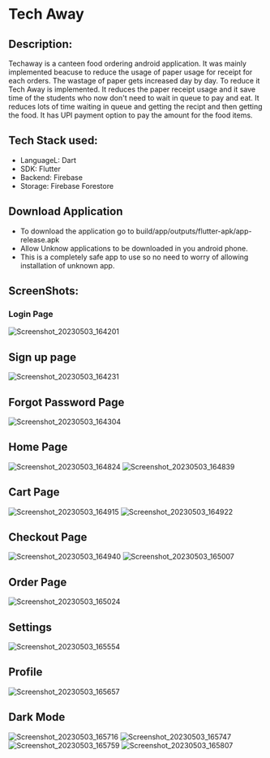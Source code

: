 # Tech Away

## Description:
Techaway is a canteen food ordering android application. It was mainly implemented beacuse to reduce the usage of paper usage for receipt for each orders. The wastage of paper gets increased day by day. To reduce it Tech Away is implemented. It reduces the paper receipt usage and it save time of the students who now don't need to wait in queue to pay and eat. It reduces lots of time waiting in queue and getting the recipt and then getting the food. It has UPI payment option to pay the amount for the food items. 

## Tech Stack used:
- LanguageL: Dart
- SDK: Flutter
- Backend: Firebase
- Storage: Firebase Forestore

## Download Application
- To download the application go to build/app/outputs/flutter-apk/app-release.apk
- Allow Unknow applications to be downloaded in you android phone.
- This is a completely safe app to use so no need to worry of allowing installation of unknown app.

## ScreenShots:
### Login Page
![Screenshot_20230503_164201](https://user-images.githubusercontent.com/75623259/235903978-20132541-a297-4878-b7b7-947685c7d22f.png)

## Sign up page
![Screenshot_20230503_164231](https://user-images.githubusercontent.com/75623259/235904035-924f8980-1aa7-455b-944a-8833fb01bfbf.png)

## Forgot Password Page

![Screenshot_20230503_164304](https://user-images.githubusercontent.com/75623259/235904187-1671fc3e-8718-4c1f-82f1-549f06139887.png)

## Home Page
![Screenshot_20230503_164824](https://user-images.githubusercontent.com/75623259/235904111-ce379f82-3600-4fe6-8834-845e109c0565.png)
![Screenshot_20230503_164839](https://user-images.githubusercontent.com/75623259/235904245-a7e383dc-ba13-4f24-96c7-f250290a578f.png)

## Cart Page
![Screenshot_20230503_164915](https://user-images.githubusercontent.com/75623259/235904308-ef8ef3c8-1b8d-49e0-b45f-3b5fedd5f591.png)
![Screenshot_20230503_164922](https://user-images.githubusercontent.com/75623259/235904320-b64fe695-0089-4caf-9775-b439d1ace69c.png)

## Checkout Page
![Screenshot_20230503_164940](https://user-images.githubusercontent.com/75623259/235904419-9e524f3c-65e7-4e03-b848-8955bb55dd99.png)
![Screenshot_20230503_165007](https://user-images.githubusercontent.com/75623259/235904432-b783c5cc-dd0b-4163-9a6c-81049d16b9e6.png)

## Order Page
![Screenshot_20230503_165024](https://user-images.githubusercontent.com/75623259/235904518-cc5f87d6-f0bc-4dc6-ae89-c7b890ddccde.png)

## Settings
![Screenshot_20230503_165554](https://user-images.githubusercontent.com/75623259/235904594-dd21ac53-5ed6-4ac5-a293-09d693a2b021.png)

## Profile
![Screenshot_20230503_165657](https://user-images.githubusercontent.com/75623259/235904692-83219a7f-a660-45dc-a113-47f4634283a8.png)

## Dark Mode
![Screenshot_20230503_165716](https://user-images.githubusercontent.com/75623259/235904737-b51cc43e-251f-4043-8447-943271a01e1d.png)
![Screenshot_20230503_165747](https://user-images.githubusercontent.com/75623259/235904747-ec384357-950c-4e83-8863-eea28b78a253.png)
![Screenshot_20230503_165759](https://user-images.githubusercontent.com/75623259/235904756-684c99e1-2b83-4846-8b95-338cfb0cefc8.png)
![Screenshot_20230503_165807](https://user-images.githubusercontent.com/75623259/235904775-f85dea84-52d4-4fef-97a0-37eb3ce0072e.png)










